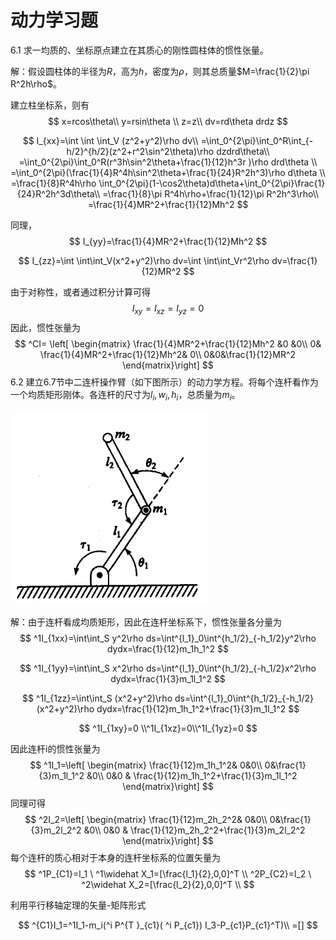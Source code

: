 # 动力学习题

6.1 求一均质的、坐标原点建立在其质心的刚性圆柱体的惯性张量。

解：假设圆柱体的半径为$R$，高为$h$，密度为$\rho$，则其总质量$M=\frac{1}{2}\pi R^2h\rho$。

建立柱坐标系，则有
$$
x=rcos\theta\\
y=rsin\theta \\
z=z\\
dv=rd\theta drdz
$$

$$
I_{xx}=\int \int \int_V (z^2+y^2)\rho dv\\
=\int_0^{2\pi}\int_0^R\int_{-h/2}^{h/2}(z^2+r^2\sin^2\theta)\rho dzdrd\theta\\
=\int_0^{2\pi}\int_0^R(r^3h\sin^2\theta+\frac{1}{12}h^3r )\rho drd\theta \\
=\int_0^{2\pi}(\frac{1}{4}R^4h\sin^2\theta+\frac{1}{24}R^2h^3)\rho d\theta \\
=\frac{1}{8}R^4h\rho \int_0^{2\pi}(1-\cos2\theta)d\theta+\int_0^{2\pi}\frac{1}{24}R^2h^3d\theta\\
=\frac{1}{8}\pi R^4h\rho+\frac{1}{12}\pi R^2h^3\rho\\
=\frac{1}{4}MR^2+\frac{1}{12}Mh^2
$$

同理，
$$
I_{yy}=\frac{1}{4}MR^2+\frac{1}{12}Mh^2
$$

$$
I_{zz}=\int \int\int_V(x^2+y^2)\rho dv=\int \int\int_Vr^2\rho dv=\frac{1}{12}MR^2
$$

由于对称性，或者通过积分计算可得
$$
I_{xy}=I_{xz}=I_{yz}=0
$$
因此，惯性张量为
$$
^CI=
\left[ \begin{matrix}
\frac{1}{4}MR^2+\frac{1}{12}Mh^2 &0 &0\\
0& \frac{1}{4}MR^2+\frac{1}{12}Mh^2& 0\\
0&0&\frac{1}{12}MR^2
\end{matrix}\right]
$$
6.2 建立6.7节中二连杆操作臂（如下图所示）的动力学方程。将每个连杆看作为一个均质矩形刚体。各连杆的尺寸为$l_i,w_i,h_i$，总质量为$m_i$。

![二连杆操作臂](image/二连杆操作臂.png)

解：由于连杆看成均质矩形，因此在连杆坐标系下，惯性张量各分量为
$$
^1I_{1xx}=\int\int_S y^2\rho ds=\int^{l_1}_0\int^{h_1/2}_{-h_1/2}y^2\rho dydx=\frac{1}{12}m_1h_1^2
$$

$$
^1I_{1yy}=\int\int_S x^2\rho ds=\int^{l_1}_0\int^{h_1/2}_{-h_1/2}x^2\rho dydx=\frac{1}{3}m_1l_1^2
$$

$$
^1I_{1zz}=\int\int_S (x^2+y^2)\rho ds=\int^{l_1}_0\int^{h_1/2}_{-h_1/2}(x^2+y^2)\rho dydx=\frac{1}{12}m_1h_1^2+\frac{1}{3}m_1l_1^2
$$

$$
^1I_{1xy}=0 \\^1I_{1xz}=0\\^1I_{1yz}=0
$$

因此连杆i的惯性张量为
$$
^1I_1=\left[ \begin{matrix}
\frac{1}{12}m_1h_1^2& 0&0\\
0&\frac{1}{3}m_1l_1^2 &0\\
0&0 & \frac{1}{12}m_1h_1^2+\frac{1}{3}m_1l_1^2
\end{matrix}\right]
$$
同理可得
$$
^2I_2=\left[ \begin{matrix}
\frac{1}{12}m_2h_2^2& 0&0\\
0&\frac{1}{3}m_2l_2^2 &0\\
0&0 & \frac{1}{12}m_2h_2^2+\frac{1}{3}m_2l_2^2
\end{matrix}\right]
$$
每个连杆的质心相对于本身的连杆坐标系的位置矢量为
$$
^1P_{C1}=l_1 \ ^1\widehat X_1=[\frac{l_1}{2},0,0]^T \\
^2P_{C2}=l_2 \ ^2\widehat X_2=[\frac{l_2}{2},0,0]^T \\
$$

利用平行移轴定理的矢量-矩阵形式

$$
^{C1}I_1=^1I_1-m_i(^i P^{T }_{c1}( ^i P_{c1}) I_3-P_{c1}P_{c1}^T)\\
=[]
$$























